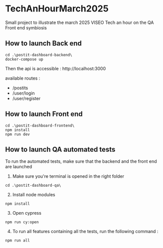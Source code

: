 # TechAnHourMarch2025

Small project to illustrate the march 2025 VISEO Tech an hour on the QA Front end symbiosis

## How to launch Back end

```
cd .\postit-dashboard-backend\
docker-compose up
```

Then the api is accessible : http://localhost:3000

available routes :

- /postits
- /user/login
- /user/register

## How to launch Front end

```
cd .\postit-dashboard-frontend\
npm install
npm run dev
```

## How to launch QA automated tests
To run the automated tests, make sure that the backend and the front end are launched

1. Make sure you're terminal is opened in the right folder
   
```
cd .\postit-dashboard-qa\
```

2. Install node modules

```
npm install
```

3. Open cypress

```
npm run cy:open
```

4. To run all features containing all the tests, run the following command : 

```
npm run all
```